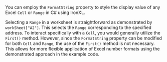 You can employ the `FormatString` property to style the display value of any Excel `Cell` or `Range` in C# using IronXL.

Selecting a `Range` in a worksheet is straightforward as demonstrated by `workSheet["A2"]`. This selects the `Range` corresponding to the specified address. To interact specifically with a `Cell`, you would generally utilize the `First()` method. However, since the `FormatString` property can be modified for both `Cell` and `Range`, the use of the `First()` method is not necessary. This allows for more flexible application of Excel number formats using the demonstrated approach in the example code.
